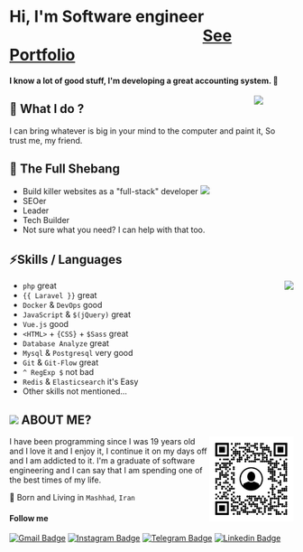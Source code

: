 # Hi, I'm Software engineer  &emsp;&emsp;&emsp;&emsp;&emsp;&emsp;&emsp;&emsp;&emsp;&emsp;&emsp;&emsp; [See Portfolio](https://linkedin.com/in/majidmohammadian/)

#### I know a lot of good stuff, I'm developing a great accounting system. 🚀

<img align='right' src='https://user-images.githubusercontent.com/5713670/87202985-820dcb80-c2b6-11ea-9f56-7ec461c497c3.gif' width='70'>

## 🔭 What I do ? 

I can bring whatever is big in your mind to the computer and paint it, So trust me, my friend.

## 🌱 The Full Shebang

- Build killer websites as a "full-stack" developer <img src="https://media.giphy.com/media/WUlplcMpOCEmTGBtBW/giphy.gif" width="30">
- SEOer
- Leader
- Tech Builder
- Not sure what you need? I can help with that too.

## ⚡Skills / Languages

<img align='right' src='https://github-readme-stats.vercel.app/api?username=MajidMohammadian&show_icons=true'>

- `php` great
- `{{ Laravel }}` great
- `Docker` & `DevOps` good
- `JavaScript` & `$(jQuery)` great
- `Vue.js` good
- `<HTML>` + `{CSS}` + `$Sass` great
- `Database Analyze` great
- `Mysql` & `Postgresql` very good
- `Git` & `Git-Flow` great
- `^ RegExp $` not bad
- `Redis` & `Elasticsearch` it's Easy
- Other skills not mentioned...

## <img src="https://emojis.slackmojis.com/emojis/images/1531849430/4246/blob-sunglasses.gif?1531849430" width="25"/> ABOUT ME?

<img align="right" src="https://raw.githubusercontent.com/MajidMohammadian/majidmohammadian/main/qrcode.png" alt="QrCode" width="150" />

I have been programming since I was 19 years old and I love it and I enjoy it, I continue it on my days off and I am addicted to it.
I'm a graduate of software engineering and I can say that I am spending one of the best times of my life.

📌 Born and Living in `Mashhad`, `Iran`

#### Follow me

[![Gmail Badge](https://img.shields.io/badge/-majeedmohammadian@gmail.com-c14438?style=flat&logo=Gmail&logoColor=white&link=mailto:majeedmohammadian@gmail.com)](mailto:majeedmohammadian@gmail.com)
[![Instagram Badge](https://img.shields.io/badge/Instagram-3f729b?style=flat&logo=instagram&logoColor=white&link=https://instagram.com/majeedmohammadian/)](https://instagram.com/majeedmohammadian/)
[![Telegram Badge](https://img.shields.io/badge/-Telegram-blue?style=flat&logo=telegram&logoColor=white&link=https://t.me/majeedmohammadian/)](https://t.me/majeedmohammadian/)
[![Linkedin Badge](https://img.shields.io/badge/-Linkedin-0072b1?style=flat&logo=Linkedin&logoColor=white&link=https://linkedin.com/in/majidmohammadian/)](https://linkedin.com/in/majidmohammadian/)
